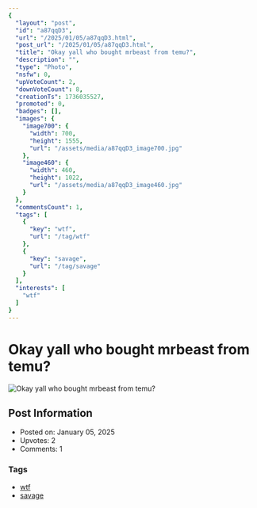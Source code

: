 ```yaml
---
{
  "layout": "post",
  "id": "a87qqD3",
  "url": "/2025/01/05/a87qqD3.html",
  "post_url": "/2025/01/05/a87qqD3.html",
  "title": "Okay yall who bought mrbeast from temu?",
  "description": "",
  "type": "Photo",
  "nsfw": 0,
  "upVoteCount": 2,
  "downVoteCount": 8,
  "creationTs": 1736035527,
  "promoted": 0,
  "badges": [],
  "images": {
    "image700": {
      "width": 700,
      "height": 1555,
      "url": "/assets/media/a87qqD3_image700.jpg"
    },
    "image460": {
      "width": 460,
      "height": 1022,
      "url": "/assets/media/a87qqD3_image460.jpg"
    }
  },
  "commentsCount": 1,
  "tags": [
    {
      "key": "wtf",
      "url": "/tag/wtf"
    },
    {
      "key": "savage",
      "url": "/tag/savage"
    }
  ],
  "interests": [
    "wtf"
  ]
}
---
```


# Okay yall who bought mrbeast from temu?

![Okay yall who bought mrbeast from temu?](/assets/media/a87qqD3_image700.jpg)

## Post Information

- Posted on: January 05, 2025
- Upvotes: 2
- Comments: 1

### Tags

- [wtf](/tag/wtf)
- [savage](/tag/savage)
